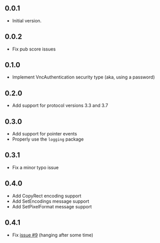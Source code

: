 ## 0.0.1

- Initial version.

## 0.0.2

- Fix pub score issues

## 0.1.0

- Implement VncAuthentication security type (aka, using a password)

## 0.2.0

- Add support for protocol versions 3.3 and 3.7

## 0.3.0

- Add support for pointer events
- Properly use the `logging` package

## 0.3.1

- Fix a minor typo issue

## 0.4.0

- Add CopyRect encoding support
- Add SetEncodings message support
- Add SetPixelFormat message support

## 0.4.1

- Fix [issue #9](https://github.com/Goddchen/dart-rfb/issues/9) (hanging after some time)
